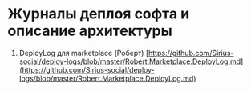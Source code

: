 # Журналы деплоя софта и описание архитектуры

1. DeployLog для marketplace (Роберт) [https://github.com/Sirius-social/deploy-logs/blob/master/Robert.Marketplace.DeployLog.md](https://github.com/Sirius-social/deploy-logs/blob/master/Robert.Marketplace.DeployLog.md)
